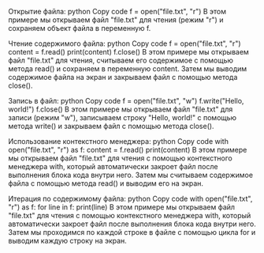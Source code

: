 Открытие файла:
python
Copy code
f = open("file.txt", "r")
В этом примере мы открываем файл "file.txt" для чтения (режим "r") и сохраняем объект файла в переменную f.

Чтение содержимого файла:
python
Copy code
f = open("file.txt", "r")
content = f.read()
print(content)
f.close()
В этом примере мы открываем файл "file.txt" для чтения, считываем его содержимое с помощью метода read() и сохраняем в переменную content. Затем мы выводим содержимое файла на экран и закрываем файл с помощью метода close().

Запись в файл:
python
Copy code
f = open("file.txt", "w")
f.write("Hello, world!")
f.close()
В этом примере мы открываем файл "file.txt" для записи (режим "w"), записываем строку "Hello, world!" с помощью метода write() и закрываем файл с помощью метода close().

Использование контекстного менеджера:
python
Copy code
with open("file.txt", "r") as f:
    content = f.read()
    print(content)
В этом примере мы открываем файл "file.txt" для чтения с помощью контекстного менеджера with, который автоматически закроет файл после выполнения блока кода внутри него. Затем мы считываем содержимое файла с помощью метода read() и выводим его на экран.

Итерация по содержимому файла:
python
Copy code
with open("file.txt", "r") as f:
    for line in f:
        print(line)
В этом примере мы открываем файл "file.txt" для чтения с помощью контекстного менеджера with, который автоматически закроет файл после выполнения блока кода внутри него. Затем мы проходимся по каждой строке в файле с помощью цикла for и выводим каждую строку на экран.